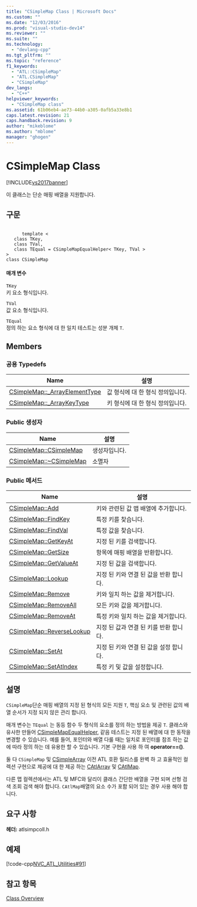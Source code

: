 ```yaml
---
title: "CSimpleMap Class | Microsoft Docs"
ms.custom: ""
ms.date: "12/03/2016"
ms.prod: "visual-studio-dev14"
ms.reviewer: ""
ms.suite: ""
ms.technology: 
  - "devlang-cpp"
ms.tgt_pltfrm: ""
ms.topic: "reference"
f1_keywords: 
  - "ATL::CSimpleMap"
  - "ATL.CSimpleMap"
  - "CSimpleMap"
dev_langs: 
  - "C++"
helpviewer_keywords: 
  - "CSimpleMap class"
ms.assetid: 61b06eb4-ae73-44b0-a305-0afb5a33e8b1
caps.latest.revision: 21
caps.handback.revision: 9
author: "mikeblome"
ms.author: "mblome"
manager: "ghogen"
---
```

# CSimpleMap Class
[!INCLUDE[vs2017banner](../../assembler/inline/includes/vs2017banner.md)]

이 클래스는 단순 매핑 배열을 지원합니다.  
  
## 구문  
  
```  
  
      template <   
   class TKey,  
   class TVal,  
   class TEqual = CSimpleMapEqualHelper< TKey, TVal >   
>   
class CSimpleMap  
```  
  
#### 매개 변수  
 `TKey`  
 키 요소 형식입니다.  
  
 `TVal`  
 값 요소 형식입니다.  
  
 `TEqual`  
 정의 하는 요소 형식에 대 한 일치 테스트는 성분 개체 `T`.  
  
## Members  
  
### 공용 Typedefs  
  
|Name|설명|  
|----------|--------|  
|[CSimpleMap::\_ArrayElementType](../Topic/CSimpleMap::_ArrayElementType.md)|값 형식에 대 한 형식 정의입니다.|  
|[CSimpleMap::\_ArrayKeyType](../Topic/CSimpleMap::_ArrayKeyType.md)|키 형식에 대 한 형식 정의입니다.|  
  
### Public 생성자  
  
|Name|설명|  
|----------|--------|  
|[CSimpleMap::CSimpleMap](../Topic/CSimpleMap::CSimpleMap.md)|생성자입니다.|  
|[CSimpleMap::~CSimpleMap](../Topic/CSimpleMap::~CSimpleMap.md)|소멸자|  
  
### Public 메서드  
  
|Name|설명|  
|----------|--------|  
|[CSimpleMap::Add](../Topic/CSimpleMap::Add.md)|키와 관련된 값 맵 배열에 추가합니다.|  
|[CSimpleMap::FindKey](../Topic/CSimpleMap::FindKey.md)|특정 키를 찾습니다.|  
|[CSimpleMap::FindVal](../Topic/CSimpleMap::FindVal.md)|특정 값을 찾습니다.|  
|[CSimpleMap::GetKeyAt](../Topic/CSimpleMap::GetKeyAt.md)|지정 된 키를 검색합니다.|  
|[CSimpleMap::GetSize](../Topic/CSimpleMap::GetSize.md)|항목에 매핑 배열을 반환합니다.|  
|[CSimpleMap::GetValueAt](../Topic/CSimpleMap::GetValueAt.md)|지정 된 값을 검색합니다.|  
|[CSimpleMap::Lookup](../Topic/CSimpleMap::Lookup.md)|지정 된 키와 연결 된 값을 반환 합니다.|  
|[CSimpleMap::Remove](../Topic/CSimpleMap::Remove.md)|키와 일치 하는 값을 제거합니다.|  
|[CSimpleMap::RemoveAll](../Topic/CSimpleMap::RemoveAll.md)|모든 키와 값을 제거합니다.|  
|[CSimpleMap::RemoveAt](../Topic/CSimpleMap::RemoveAt.md)|특정 키와 일치 하는 값을 제거합니다.|  
|[CSimpleMap::ReverseLookup](../Topic/CSimpleMap::ReverseLookup.md)|지정 된 값과 연결 된 키를 반환 합니다.|  
|[CSimpleMap::SetAt](../Topic/CSimpleMap::SetAt.md)|지정 된 키와 연결 된 값을 설정 합니다.|  
|[CSimpleMap::SetAtIndex](../Topic/CSimpleMap::SetAtIndex.md)|특정 키 및 값을 설정합니다.|  
  
## 설명  
 `CSimpleMap`단순 매핑 배열의 지정 된 형식의 모든 지원 `T`, 핵심 요소 및 관련된 값의 배열 순서가 지정 되지 않은 관리 합니다.  
  
 매개 변수는 `TEqual` 는 동등 함수 두 형식의 요소를 정의 하는 방법을 제공 `T`.  클래스와 유사한 만들어  [CSimpleMapEqualHelper](../../atl/reference/csimplemapequalhelper-class.md), 같음 테스트는 지정 된 배열에 대 한 동작을 변경할 수 있습니다.  예를 들어, 포인터와 배열 다룰 때는 일치로 포인터를 참조 하는 값에 따라 정의 하는 데 유용한 할 수 있습니다.  기본 구현을 사용 하 여  **operator\=\=\(\)**.  
  
 둘 다 `CSimpleMap` 및  [CSimpleArray](../../atl/reference/csimplearray-class.md) 이전 ATL 호환 릴리스를 완벽 하 고 효율적인 컬렉션 구현으로 제공에 대 한 제공 하는  [CAtlArray](../../atl/reference/catlarray-class.md) 및  [CAtlMap](../../atl/reference/catlmap-class.md).  
  
 다른 맵 컬렉션에서는 ATL 및 MFC와 달리이 클래스 간단한 배열을 구현 되며 선형 검색 조회 검색 해야 합니다.  `CAtlMap`배열의 요소 수가 포함 되어 있는 경우 사용 해야 합니다.  
  
## 요구 사항  
 **헤더:** atlsimpcoll.h  
  
## 예제  
 [!code-cpp[NVC_ATL_Utilities#91](../../atl/codesnippet/CPP/csimplemap-class_1.cpp)]  
  
## 참고 항목  
 [Class Overview](../../atl/atl-class-overview.md)